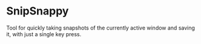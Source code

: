 # SnipSnappy
Tool for quickly taking snapshots of the currently active window and saving it, with just a single key press.
